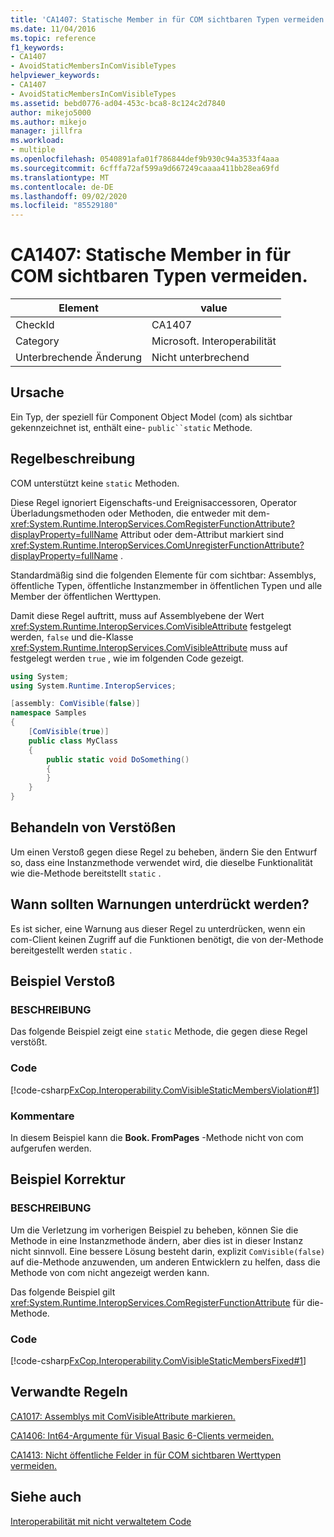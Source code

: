 ```yaml
---
title: 'CA1407: Statische Member in für COM sichtbaren Typen vermeiden.'
ms.date: 11/04/2016
ms.topic: reference
f1_keywords:
- CA1407
- AvoidStaticMembersInComVisibleTypes
helpviewer_keywords:
- CA1407
- AvoidStaticMembersInComVisibleTypes
ms.assetid: bebd0776-ad04-453c-bca8-8c124c2d7840
author: mikejo5000
ms.author: mikejo
manager: jillfra
ms.workload:
- multiple
ms.openlocfilehash: 0540891afa01f786844def9b930c94a3533f4aaa
ms.sourcegitcommit: 6cfffa72af599a9d667249caaaa411bb28ea69fd
ms.translationtype: MT
ms.contentlocale: de-DE
ms.lasthandoff: 09/02/2020
ms.locfileid: "85529180"
---
```

# <a name="ca1407-avoid-static-members-in-com-visible-types"></a>CA1407: Statische Member in für COM sichtbaren Typen vermeiden.

|Element|value|
|-|-|
|CheckId|CA1407|
|Category|Microsoft. Interoperabilität|
|Unterbrechende Änderung|Nicht unterbrechend|

## <a name="cause"></a>Ursache
Ein Typ, der speziell für Component Object Model (com) als sichtbar gekennzeichnet ist, enthält eine- `public``static` Methode.

## <a name="rule-description"></a>Regelbeschreibung
COM unterstützt keine `static` Methoden.

Diese Regel ignoriert Eigenschafts-und Ereignisaccessoren, Operator Überladungsmethoden oder Methoden, die entweder mit dem- <xref:System.Runtime.InteropServices.ComRegisterFunctionAttribute?displayProperty=fullName> Attribut oder dem-Attribut markiert sind <xref:System.Runtime.InteropServices.ComUnregisterFunctionAttribute?displayProperty=fullName> .

Standardmäßig sind die folgenden Elemente für com sichtbar: Assemblys, öffentliche Typen, öffentliche Instanzmember in öffentlichen Typen und alle Member der öffentlichen Werttypen.

Damit diese Regel auftritt, muss auf Assemblyebene der Wert <xref:System.Runtime.InteropServices.ComVisibleAttribute> festgelegt werden, `false` und die-Klasse <xref:System.Runtime.InteropServices.ComVisibleAttribute> muss auf festgelegt werden `true` , wie im folgenden Code gezeigt.

```csharp
using System;
using System.Runtime.InteropServices;

[assembly: ComVisible(false)]
namespace Samples
{
    [ComVisible(true)]
    public class MyClass
    {
        public static void DoSomething()
        {
        }
    }
}
```

## <a name="how-to-fix-violations"></a>Behandeln von Verstößen
Um einen Verstoß gegen diese Regel zu beheben, ändern Sie den Entwurf so, dass eine Instanzmethode verwendet wird, die dieselbe Funktionalität wie die-Methode bereitstellt `static` .

## <a name="when-to-suppress-warnings"></a>Wann sollten Warnungen unterdrückt werden?
Es ist sicher, eine Warnung aus dieser Regel zu unterdrücken, wenn ein com-Client keinen Zugriff auf die Funktionen benötigt, die von der-Methode bereitgestellt werden `static` .

## <a name="example-violation"></a>Beispiel Verstoß

### <a name="description"></a>BESCHREIBUNG
Das folgende Beispiel zeigt eine `static` Methode, die gegen diese Regel verstößt.

### <a name="code"></a>Code
[!code-csharp[FxCop.Interoperability.ComVisibleStaticMembersViolation#1](../code-quality/codesnippet/CSharp/ca1407-avoid-static-members-in-com-visible-types_1.cs)]

### <a name="comments"></a>Kommentare
In diesem Beispiel kann die **Book. FromPages** -Methode nicht von com aufgerufen werden.

## <a name="example-fix"></a>Beispiel Korrektur

### <a name="description"></a>BESCHREIBUNG
Um die Verletzung im vorherigen Beispiel zu beheben, können Sie die Methode in eine Instanzmethode ändern, aber dies ist in dieser Instanz nicht sinnvoll. Eine bessere Lösung besteht darin, explizit `ComVisible(false)` auf die-Methode anzuwenden, um anderen Entwicklern zu helfen, dass die Methode von com nicht angezeigt werden kann.

Das folgende Beispiel gilt <xref:System.Runtime.InteropServices.ComRegisterFunctionAttribute> für die-Methode.

### <a name="code"></a>Code
[!code-csharp[FxCop.Interoperability.ComVisibleStaticMembersFixed#1](../code-quality/codesnippet/CSharp/ca1407-avoid-static-members-in-com-visible-types_2.cs)]

## <a name="related-rules"></a>Verwandte Regeln
[CA1017: Assemblys mit ComVisibleAttribute markieren.](../code-quality/ca1017.md)

[CA1406: Int64-Argumente für Visual Basic 6-Clients vermeiden.](../code-quality/ca1406.md)

[CA1413: Nicht öffentliche Felder in für COM sichtbaren Werttypen vermeiden.](../code-quality/ca1413.md)

## <a name="see-also"></a>Siehe auch
[Interoperabilität mit nicht verwaltetem Code](/dotnet/framework/interop/index)
